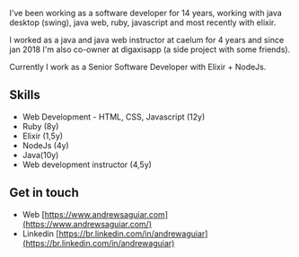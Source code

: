 I've been working as a software developer for 14 years, working with java desktop (swing), java web, ruby, javascript and most recently with elixir.

I worked as a java and java web instructor at caelum for 4 years and since jan 2018 I'm also co-owner at digaxisapp (a side project with some friends).

Currently I work as a Senior Software Developer with Elixir + NodeJs.

## Skills

  - Web Development - HTML, CSS, Javascript (12y)
  - Ruby (8y)
  - Elixir (1,5y)
  - NodeJs (4y)
  - Java(10y)
  - Web development instructor (4,5y)

##  Get in touch

- Web [https://www.andrewsaguiar.com](https://www.andrewsaguiar.com/)
- Linkedin [https://br.linkedin.com/in/andrewaguiar](https://br.linkedin.com/in/andrewaguiar)
